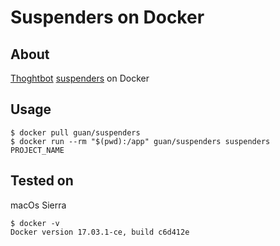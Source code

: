 # Suspenders on Docker

## About

[Thoghtbot](https://github.com/thoughtbot) [suspenders](https://github.com/thoughtbot/suspenders) on Docker

## Usage

```
$ docker pull guan/suspenders
$ docker run --rm "$(pwd):/app" guan/suspenders suspenders PROJECT_NAME
```


## Tested on

macOs Sierra

```
$ docker -v
Docker version 17.03.1-ce, build c6d412e
```
